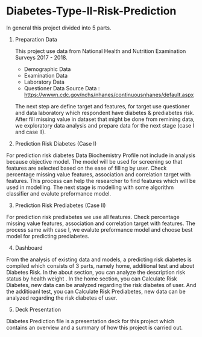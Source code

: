 # Diabetes-Type-II-Risk-Prediction

In general this project divided into 5 parts.

1. Preparation Data

   This project use data from National Health and Nutrition Examination Surveys 2017 - 2018.
   - Demographic Data
   - Examination Data
   - Laboratory Data
   - Questioner Data
   Source Data : https://wwwn.cdc.gov/nchs/nhanes/continuousnhanes/default.aspx
   
   The next step are define target and features, for target use questioner and data laboratory which respondent have  diabetes & prediabetes risk. After fill missing value in dataset that might be done from remining data, we exploratory data analysis and prepare data for the next stage (case I and case II).
   
2. Prediction Risk Diabetes (Case I)

  For prediction risk diabetes Data Biochemistry Profile not include in analysis because objective model. The model will be used for screening so that features are selected based on the ease of filling by user. Check percentage missing value features, association and correlation target with features. This process can help the researcher to find features which will be used in modelling. The next stage is modelling with some algorithm classifier and evalute preformance model.

3. Prediction Risk Prediabetes (Case II)

  For prediction risk prediabetes we use all features. Check percentage missing value features, association and correlation target with features. The process same with case I, we evalute preformance model and choose best model for predicting prediabetes.

4. Dashboard

  From the analysis of existing data and models, a predicting risk diabetes is compiled which consists of 3 parts, namely home, additional test and about Diabetes Risk. In the about section, you can analyze the description risk status by health weight . In the home section, you can Calculate Risk Diabetes, new data can be analyzed regarding the risk diabetes of user. And the additioanl test, you can Calculate Risk Prediabetes, new data can be analyzed regarding the risk diabetes of user.

5. Deck Presentation

  Diabetes Prediction file is a presentation deck for this project which contains an overview and a summary of how this project is carried out.
